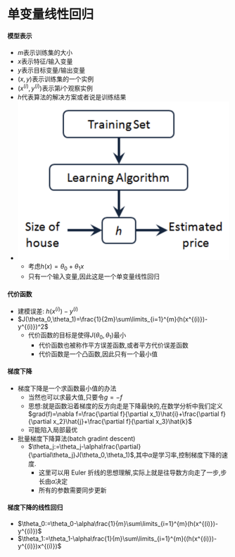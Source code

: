 # 单变量线性回归

#### 模型表示
- $m$表示训练集的大小
- $x$表示特征/输入变量
- $y$表示目标变量/输出变量
- $(x,y)$表示训练集的一个实例
- $(x^{(i)},y^{(i)})$表示第$i$个观察实例
- $h$代表算法的解决方案或者说是训练结果
- ![alt text](img/image.png)
  - 考虑$h(x)=\theta_0+\theta_1x$
  - 只有一个输入变量,因此这是一个单变量线性回归

#### 代价函数
- 建模误差: $h(x^{(i)})-y^{(i)}$
- $J(\theta_0,\theta_1)=\frac{1}{2m}\sum\limits_{i=1}^{m}(h(x^{(i)})-y^{(i)})^2$
  - 代价函数的目标是使得$J(\theta_0,\theta_1)$最小
    - 代价函数也被称作平方误差函数,或者平方代价误差函数
    - 代价函数是一个凸函数,因此只有一个最小值
  
#### 梯度下降
- 梯度下降是一个求函数最小值的办法
  - 当然也可以求最大值,只要令$g=-f$
  - 思想:就是函数沿着梯度的反方向走是下降最快的,在数学分析中我们定义$grad(f)=\nabla f=\frac{\partial f}{\partial x_1}\hat{i}+\frac{\partial f}{\partial x_2}\hat{j}+\frac{\partial f}{\partial x_3}\hat{k}$
  - 可能陷入局部最优
- 批量梯度下降算法(batch gradint descent)
  - $\theta_j:=\theta_j-\alpha\frac{\partial}{\partial\theta_j}J(\theta_0,\theta_1)$,其中$\alpha$是学习率,控制梯度下降的速度.
    - 这里可以用 Euler 折线的思想理解,实际上就是往导数方向走了一步,步长由$\alpha$决定
    - 所有的参数需要同步更新

#### 梯度下降的线性回归
- $\theta_0:=\theta_0-\alpha\frac{1}{m}\sum\limits_{i=1}^{m}(h(x^{(i)})-y^{(i)})$
- $\theta_1:=\theta_1-\alpha\frac{1}{m}\sum\limits_{i=1}^{m}((h(x^{(i)})-y^{(i)})x^{(i)})$
